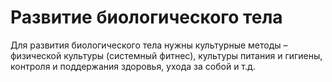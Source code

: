 # Развитие биологического тела

Для развития биологического тела нужны культурные методы – физической культуры (системный фитнес), культуры питания и гигиены, контроля и поддержания здоровья, ухода за собой и т.д.
